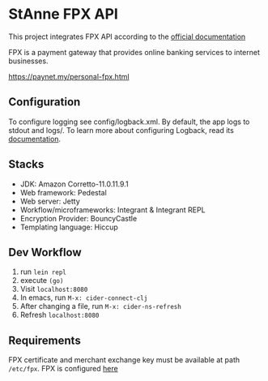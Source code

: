 # StAnne FPX API

This project integrates FPX API according to the [official documentation](https://fpxexchange.myclear.org.my:8443/MerchantIntegrationKit/)

FPX is a payment gateway that provides online banking services to internet businesses.

https://paynet.my/personal-fpx.html

## Configuration

To configure logging see config/logback.xml. By default, the app logs to stdout and logs/.
To learn more about configuring Logback, read its [documentation](http://logback.qos.ch/documentation.html).

## Stacks

- JDK: Amazon Corretto-11.0.11.9.1
- Web framework: Pedestal
- Web server: Jetty
- Workflow/microframeworks: Integrant & Integrant REPL
- Encryption Provider: BouncyCastle
- Templating language: Hiccup

## Dev Workflow

1. run `lein repl`
2. execute `(go)`
3. Visit `localhost:8080`
4. In emacs, run `M-x: cider-connect-clj`
5. After changing a file, run `M-x: cider-ns-refresh`
6. Refresh `localhost:8080`

## Requirements

FPX certificate and merchant exchange key must be available at path `/etc/fpx`.
FPX is configured [here](/src/stanne/fpx/core.clj)
